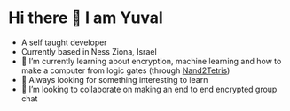 # Hi there 👋 I am Yuval

- A self taught developer
- Currently based in Ness Ziona, Israel
- 🌱 I’m currently learning about encryption, machine learning and how to make a computer from logic gates (through [Nand2Tetris](https://www.coursera.org/learn/build-a-computer?))
- 🤔 Always looking for something interesting to learn
- 👯 I’m looking to collaborate on making an end to end encrypted group chat


<!--
**YuvalYarmus/YuvalYarmus** is a ✨ _special_ ✨ repository because its `README.md` (this file) appears on your GitHub profile.

Here are some ideas to get you started:

- 🔭 I’m currently working on ...
- 🌱 I’m currently learning ...
- 👯 I’m looking to collaborate on ...
- 🤔 I’m looking for help with ...
- 💬 Ask me about ...
- 📫 How to reach me: ...
- 😄 Pronouns: ...
- ⚡ Fun fact: ...
-->
